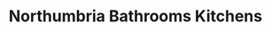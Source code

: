 ---
title: "Northumbria Bathrooms Kitchens"
url: /blyth/northumbria-bathrooms-kitchens/
shop: interior decoration
---